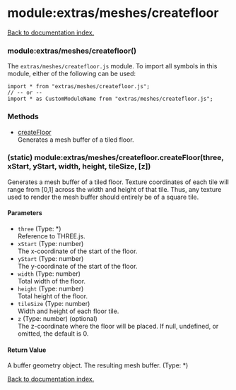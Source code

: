# module:extras/meshes/createfloor

[Back to documentation index.](index.md)

<a name='extras_meshes_createfloor'></a>
### module:extras/meshes/createfloor()

The <code>extras/meshes/createfloor.js</code> module.
To import all symbols in this module, either of the following can be used:

    import * from "extras/meshes/createfloor.js";
    // -- or --
    import * as CustomModuleName from "extras/meshes/createfloor.js";

### Methods

* [createFloor](#extras_meshes_createfloor.createFloor)<br>Generates a mesh buffer of a tiled floor.

<a name='extras_meshes_createfloor.createFloor'></a>
### (static) module:extras/meshes/createfloor.createFloor(three, xStart, yStart, width, height, tileSize, [z])

Generates a mesh buffer of a tiled floor. Texture coordinates
of each tile will range from [0,1] across the width and height
of that tile. Thus, any texture used to render the mesh buffer should
entirely be of a square tile.

#### Parameters

* `three` (Type: *)<br>Reference to THREE.js.
* `xStart` (Type: number)<br>The x-coordinate of the start of the floor.
* `yStart` (Type: number)<br>The y-coordinate of the start of the floor.
* `width` (Type: number)<br>Total width of the floor.
* `height` (Type: number)<br>Total height of the floor.
* `tileSize` (Type: number)<br>Width and height of each floor tile.
* `z` (Type: number) (optional)<br>The z-coordinate where the floor will be placed. If null, undefined, or omitted, the default is 0.

#### Return Value

A buffer geometry object. The resulting mesh buffer. (Type: *)

[Back to documentation index.](index.md)
